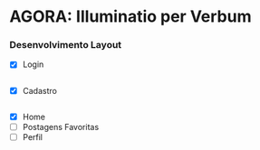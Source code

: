 # AGORA: Illuminatio per Verbum

### Desenvolvimento Layout

- [X] Login

<img src="">

- [X] Cadastro

<img src="">

- [X] Home 
- [ ] Postagens Favoritas
- [ ] Perfil 

